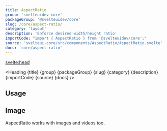 ```yaml
---
title: AspectRatio
group: 'svelteuidev-core'
packageGroup: '@svelteuidev/core'
slug: /core/aspect-ratio/
category: 'layout'
description: 'Enforce desired width/height ratio'
importCode: "import { AspectRatio } from '@svelteuidev/core';"
source: 'svelteui-core/src/components/AspectRatio/AspectRatio.svelte'
docs: 'core/aspect-ratio'
---
```


<script lang="ts">
  import { Demo, AspectRatioDemos } from '@svelteuidev/demos';
  import { Heading } from "$lib/components";
  import { base } from '$app/paths';
</script>

<svelte:head>

  <title>{title} - SvelteUI</title>
</svelte:head>

<Heading {title} {group} {packageGroup} {slug} {category} {description} {importCode} {source} {docs} />

## Usage

<Demo demo={AspectRatioDemos.usage} />

## Image

AspectRatio works with images and videos too.

<Demo demo={AspectRatioDemos.image} />
